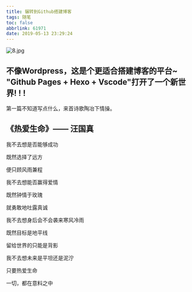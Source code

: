 ```yaml
---
title: 辗转到Github搭建博客
tags: 随笔
toc: false
abbrlink: 61971
date: 2019-05-13 23:29:24
---
```


![8.jpg](https://cdn.anyway1314.cn/image8.jpg-title)

不像Wordpress，这是个更适合搭建博客的平台~  
"Github Pages + Hexo + Vscode"打开了一个新世界! ! !
---

第一篇不知道写点什么，来首诗歌陶冶下情操。
<!--more-->

## 《热爱生命》—— 汪国真
我不去想是否能够成功

既然选择了远方

便只顾风雨兼程


我不去想能否赢得爱情

既然钟情于玫瑰

就勇敢地吐露真诚

我不去想身后会不会袭来寒风冷雨

既然目标是地平线

留给世界的只能是背影

我不去想未来是平坦还是泥泞

只要热爱生命

一切，都在意料之中







